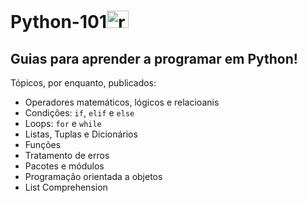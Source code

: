 # Python-101<img src="https://cdn.jsdelivr.net/gh/devicons/devicon/icons/python/python-original.svg" alt="rails" width='35' height='28' style='max-width: 100%;'></img> 
<img src="https://user-images.githubusercontent.com/80490047/128768151-14c1a7cd-deda-4020-86f4-46b07fdac266.jpg" align="left" width="1000" height="5"/> 	

## Guias para aprender a programar em Python!

Tópicos, por enquanto, publicados:
- Operadores matemáticos, lógicos e relacioanis
- Condições: `if`, `elif` e `else` 
- Loops: `for` e `while`
- Listas, Tuplas e Dicionários
- Funções
- Tratamento de erros
- Pacotes e módulos
- Programação orientada a objetos
- List Comprehension
